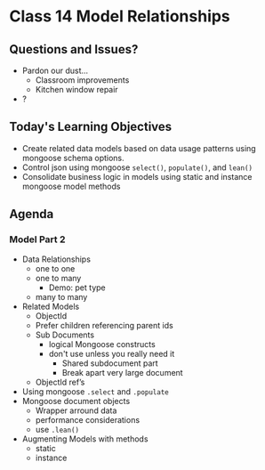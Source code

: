 # Class 14 Model Relationships

## Questions and Issues?

* Pardon our dust...
	* Classroom improvements
	* Kitchen window repair
* ?

## Today's Learning Objectives
* Create related data models based on 
data usage patterns using mongoose schema options.
* Control json using mongoose `select()`, `populate()`, and `lean()`
* Consolidate business logic in models using static and 
instance mongoose model methods

## Agenda

### Model Part 2

* Data Relationships
	* one to one
	* one to many
		* Demo: pet type
	* many to many
* Related Models
	* ObjectId
	* Prefer children referencing parent ids
	* Sub Documents
		* logical Mongoose constructs
		* don't use unless you really need it
			* Shared subdocument part
			* Break apart very large document
	* ObjectId ref’s
* Using mongoose `.select` and `.populate`
* Mongoose document objects
	* Wrapper arround data
	* performance considerations
	* use `.lean()`
* Augmenting Models with methods
	* static
	* instance